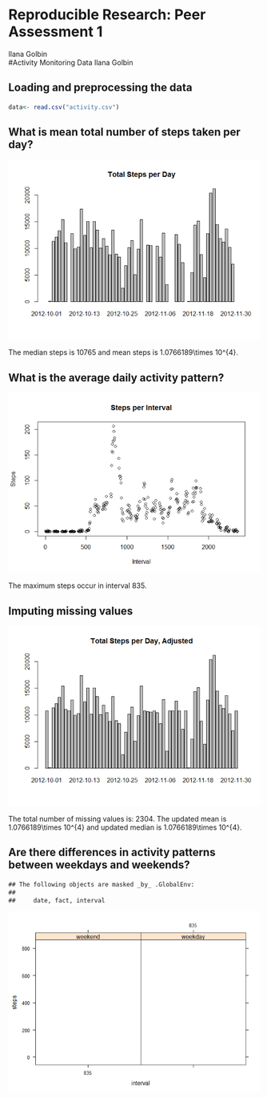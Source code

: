 # Reproducible Research: Peer Assessment 1
Ilana Golbin  
#Activity Monitoring Data
Ilana Golbin

## Loading and preprocessing the data

```r
data<- read.csv("activity.csv")
```

## What is mean total number of steps taken per day?
![](./PA1_template_files/figure-html/histogram-1.png) 

The median steps is 10765 and mean steps is 1.0766189\times 10^{4}. 

## What is the average daily activity pattern?

![](./PA1_template_files/figure-html/timeseries-1.png) 

The maximum steps occur in interval 835.


## Imputing missing values
![](./PA1_template_files/figure-html/naCount-1.png) 

The total number of missing values is: 2304. The updated mean is 1.0766189\times 10^{4} and updated median is 1.0766189\times 10^{4}.

## Are there differences in activity patterns between weekdays and weekends?



```
## The following objects are masked _by_ .GlobalEnv:
## 
##     date, fact, interval
```

![](./PA1_template_files/figure-html/patterns-1.png) 
